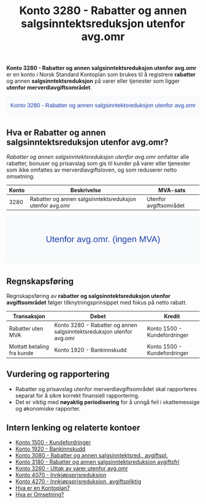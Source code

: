 ﻿---
title: "Konto 3280 - Rabatter og annen salgsinntektsreduksjon utenfor avg.omr"
seoTitle: "Konto 3280 | Rabatter utenfor MVA-området | Kontoplan"
description: "Konto 3280 brukes til å registrere rabatter og annen salgsinntektsreduksjon på varer og tjenester som ligger utenfor merverdiavgiftsområdet. Les om bruk, bokføring og rapportering."
summary: "Konto 3280: rabatter utenfor MVA-området, bruk og bokføring."
---

**Konto 3280 - Rabatter og annen salgsinntektsreduksjon utenfor avg.omr** er en konto i Norsk Standard Kontoplan som brukes til å registrere **rabatter** og annen **salgsinntektsreduksjon** på varer eller tjenester som ligger **utenfor merverdiavgiftsområdet**.

![Illustrasjon av Konto 3280 - Rabatter og annen salgsinntektsreduksjon utenfor avg.omr](3280-rabatter-og-annen-salgsinntektsreduksjon-utenfor-avg-omr-image.svg)

## Hva er Rabatter og annen salgsinntektsreduksjon utenfor avg.omr?

*Rabatter og annen salgsinntektsreduksjon utenfor avg.omr* omfatter alle rabatter, bonuser og prisavslag som gis til kunder på varer eller tjenester som ikke omfattes av merverdiavgiftsloven, og som reduserer netto omsetning.

| Konto | Beskrivelse                                            | MVA-sats               |
|-------|--------------------------------------------------------|------------------------|
| 3280  | Rabatter og annen salgsinntektsreduksjon utenfor avg.omr | Utenfor avgiftsområdet |

![Utenfor avgiftsområdet (ingen MVA)](3280-mva-utenfor-avg-omr.svg)

## Regnskapsføring

Regnskapsføring av **rabatter og salgsinntektsreduksjon utenfor avgiftsområdet** følger tilknytningsprinsippet med fokus på netto rabatt.

| Transaksjon                 | Debet                                                | Kredit                      |
|-----------------------------|------------------------------------------------------|-----------------------------|
| Rabatter uten MVA           | Konto 3280 - Rabatter og annen salgsinntektsreduksjon utenfor avg.omr | Konto 1500 - Kundefordringer |
| Mottatt betaling fra kunde  | Konto 1920 - Bankinnskudd                            | Konto 1500 - Kundefordringer |

## Vurdering og rapportering

* Rabatter og prisavslag utenfor merverdiavgiftsområdet skal rapporteres separat for å sikre korrekt finansiell rapportering.
* Det er viktig med **nøyaktig periodisering** for å unngå feil i skattemessige og økonomiske rapporter.

## Intern lenking og relaterte kontoer

* [Konto 1500 - Kundefordringer](/blogs/kontoplan/1500-kundefordringer "Konto 1500 - Kundefordringer")
* [Konto 1920 - Bankinnskudd](/blogs/kontoplan/1920-bankinnskudd "Konto 1920 - Bankinnskudd")
* [Konto 3080 - Rabatter og annen salgsinntektsred., avgiftspl.](/blogs/kontoplan/3080-rabatter-og-annen-salgsinntektsred-avgiftspl "Konto 3080 - Rabatter og annen salgsinntektsred., avgiftspl.")
* [Konto 3180 - Rabatter og annen salgsinntektsreduksjon avgiftsfri](/blogs/kontoplan/3180-rabatter-og-annen-salgsinntektsreduksjon-avgiftsfri "Konto 3180 - Rabatter og annen salgsinntektsreduksjon avgiftsfri")
* [Konto 3260 - Uttak av varer utenfor avg.omr](/blogs/kontoplan/3260-uttak-av-varer-utenfor-avg-omr "Konto 3260 - Uttak av varer utenfor avg.omr")
* [Konto 4070 - Innkjøpsprisreduksjon](/blogs/kontoplan/4070-innkjopsprisreduksjon "Konto 4070 - Innkjøpsprisreduksjon")
* [Konto 4270 - Innkjøpsprisreduksjon, avgiftspliktig](/blogs/kontoplan/4270-innkjopsprisreduksjon-avgiftspliktig "Konto 4270 - Innkjøpsprisreduksjon, avgiftspliktig")
* [Hva er en Kontoplan?](/blogs/regnskap/hva-er-kontoplan "Hva er en Kontoplan? Komplett Guide til Kontoplaner i Norsk Regnskap")
* [Hva er Omsetning?](/blogs/regnskap/hva-er-omsetning "Hva er Omsetning? Komplett Guide til Omsetning i Regnskap og Skatt")







